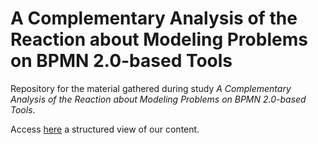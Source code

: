 # A Complementary Analysis of the Reaction about Modeling Problems on BPMN 2.0-based Tools

Repository for the material gathered during study _A Complementary Analysis of the Reaction about Modeling Problems on BPMN 2.0-based Tools_.

Access [here](https://camargodev.github.io/bpmn-problem-analysis/) a structured view of our content.
